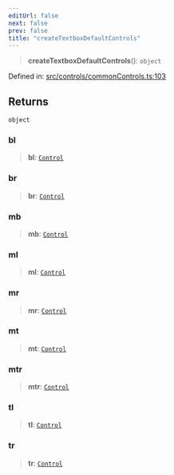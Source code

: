 ```yaml
---
editUrl: false
next: false
prev: false
title: "createTextboxDefaultControls"
---
```


> **createTextboxDefaultControls**(): `object`

Defined in: [src/controls/commonControls.ts:103](https://github.com/fabricjs/fabric.js/blob/9a792f4b7b8031f02ec7ea4ce8c99f810e45cfec/src/controls/commonControls.ts#L103)

## Returns

`object`

### bl

> **bl**: [`Control`](/api/classes/control/)

### br

> **br**: [`Control`](/api/classes/control/)

### mb

> **mb**: [`Control`](/api/classes/control/)

### ml

> **ml**: [`Control`](/api/classes/control/)

### mr

> **mr**: [`Control`](/api/classes/control/)

### mt

> **mt**: [`Control`](/api/classes/control/)

### mtr

> **mtr**: [`Control`](/api/classes/control/)

### tl

> **tl**: [`Control`](/api/classes/control/)

### tr

> **tr**: [`Control`](/api/classes/control/)
